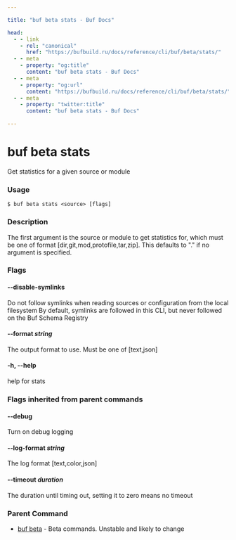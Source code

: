 ```yaml
---

title: "buf beta stats - Buf Docs"

head:
  - - link
    - rel: "canonical"
      href: "https://bufbuild.ru/docs/reference/cli/buf/beta/stats/"
  - - meta
    - property: "og:title"
      content: "buf beta stats - Buf Docs"
  - - meta
    - property: "og:url"
      content: "https://bufbuild.ru/docs/reference/cli/buf/beta/stats/"
  - - meta
    - property: "twitter:title"
      content: "buf beta stats - Buf Docs"

---
```


# buf beta stats

Get statistics for a given source or module

### Usage

```console
$ buf beta stats <source> [flags]
```

### Description

The first argument is the source or module to get statistics for, which must be one of format \[dir,git,mod,protofile,tar,zip\]. This defaults to "." if no argument is specified.

### Flags

#### \--disable-symlinks

Do not follow symlinks when reading sources or configuration from the local filesystem By default, symlinks are followed in this CLI, but never followed on the Buf Schema Registry

#### \--format _string_

The output format to use. Must be one of \[text,json\]

#### \-h, --help

help for stats

### Flags inherited from parent commands

#### \--debug

Turn on debug logging

#### \--log-format _string_

The log format \[text,color,json\]

#### \--timeout _duration_

The duration until timing out, setting it to zero means no timeout

### Parent Command

- [buf beta](../) - Beta commands. Unstable and likely to change
